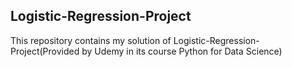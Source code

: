 ## Logistic-Regression-Project

This repository contains my solution of Logistic-Regression-Project(Provided by Udemy in its course Python for Data Science)
